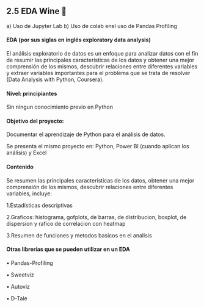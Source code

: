 ## 2.5 EDA Wine 🍷

a) Uso de Jupyter Lab 
b) Uso de colab enel uso de Pandas Profiling

#### EDA (por sus siglas en inglés exploratory data analysis)

El análisis exploratorio de datos es un enfoque para analizar datos con el fin de resumir las principales características de los datos y obtener una mejor comprensión de los mismos, descubrir relaciones entre diferentes variables y extraer variables importantes para el problema que se trata de resolver (Data Analysis with Python, Coursera).

#### Nivel: principiantes
Sin ningun conocimiento previo en Python 

#### Objetivo del proyecto:
Documentar el aprendizaje de Python para el análisis de datos.

Se presenta el mismo proyecto en: Python, Power BI (cuando aplican los análisis) y Excel


#### Contenido

Se resumen las principales características de los datos, obtener una mejor comprensión de los mismos, descubrir relaciones entre diferentes variables, incluye:

1.Estadísticas descriptivas

2.Graficos: histograma, gofplots, de barras, de distribucion, boxplot, de dispersion y rafico de correlacion con heatmap 

3.Resumen de funciones y metodos basicos en el analisis

#### Otras librerías que se pueden utilizar en un EDA
• Pandas-Profiling

• Sweetviz

• Autoviz

• D-Tale
